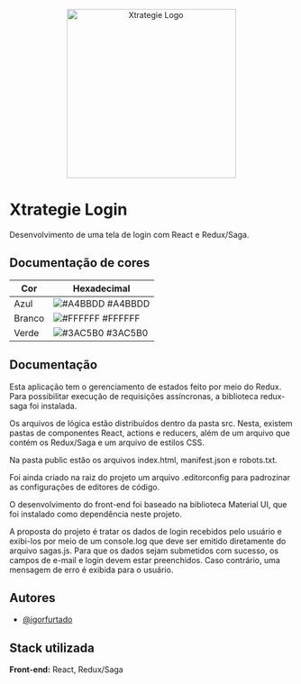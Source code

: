 <p align="center">
  <img style="width: 300px;" src="https://dev-to-uploads.s3.amazonaws.com/uploads/articles/th5xamgrr6se0x5ro4g6.png" alt="Xtrategie Logo"/>
</p>

# Xtrategie Login

Desenvolvimento de uma tela de login com React e Redux/Saga.

## Documentação de cores

| Cor               | Hexadecimal                                                |
| ----------------- | ---------------------------------------------------------------- |
| Azul              | ![#A4BBDD](https://via.placeholder.com/10/A4BBDD?text=+) #A4BBDD |
| Branco            | ![#FFFFFF](https://via.placeholder.com/10/ffffff?text=+) #FFFFFF |
| Verde             | ![#3AC5B0](https://via.placeholder.com/10/3AC5B0?text=+) #3AC5B0 |



## Documentação

Esta aplicação tem o gerenciamento de estados feito por meio do Redux. Para possibilitar execução de requisições assíncronas, a biblioteca redux-saga foi instalada.

Os arquivos de lógica estão distribuídos dentro da pasta src. Nesta, existem pastas de componentes React, actions e reducers, além de um arquivo que contém os Redux/Saga e um arquivo de estilos CSS.

Na pasta public estão os arquivos index.html, manifest.json e robots.txt.

Foi ainda criado na raiz do projeto um arquivo .editorconfig para padrozinar as configurações de editores de código.

O desenvolvimento do front-end foi baseado na biblioteca Material UI, que foi instalado como dependência neste projeto.

A proposta do projeto é tratar os dados de login recebidos pelo usuário e exibi-los por meio de um console.log que deve ser emitido diretamente do arquivo sagas.js. Para que os dados sejam submetidos com sucesso, os campos de e-mail e login devem estar preenchidos. Caso contrário, uma mensagem de erro é exibida para o usuário.


## Autores

- [@igorfurtado](https://github.com/igorfurtado)


## Stack utilizada

**Front-end:** React, Redux/Saga


